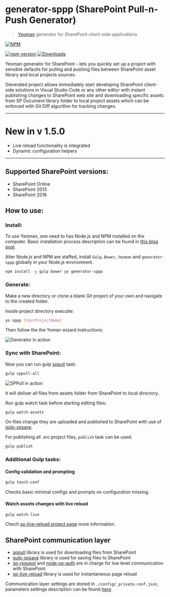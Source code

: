 # generator-sppp (SharePoint Pull-n-Push Generator)

> [Yeoman](http://yeoman.io/) generator for SharePoint client-side applications

[![NPM](https://nodei.co/npm/generator-sppp.png?mini=true&downloads=true&downloadRank=true&stars=true)](https://nodei.co/npm/generator-sppp/)

[![npm version](https://badge.fury.io/js/generator-sppp.svg)](https://badge.fury.io/js/generator-sppp)
[![Downloads](https://img.shields.io/npm/dm/generator-sppp.svg)](https://www.npmjs.com/package/generator-sppp)

Yeoman generator for SharePoint - lets you quickly set up a project with sensible defaults for pulling and pushing files between SharePoint asset library and local projects sources.

Generated project allows immediately start developing SharePoint client-side solutions in Visual Studio Code or any other editor with instant publishing changes to SharePoint web site and downloading specific assets from SP Document library folder to local project assets which can be enforced with Git Diff algorithm for tracking changes.

----
# New in v 1.5.0

- Live reload functionality is integrated
- Dynamic configuration helpers
----

## Supported SharePoint versions:
- SharePoint Online
- SharePoint 2013
- SharePoint 2016

## How to use:

### Install:

To use Yeoman, one need to has Node.js and NPM installed on the computer. Basic installation process description can be found in [this blog post](https://www.linkedin.com/pulse/preparing-development-machine-client-side-sharepoint-mac-koltyakov?trk=pulse_spock-articles).

Alter Node.js and NPM are staffed, install `Gulp`, `Bower`, `Yeoman` and `generator-sppp` globally in your Node.js environment.

```bash
npm install -g gulp bower yo generator-sppp
```

### Generate:

Make a new directory or clone a blank Git project of your own and navigate to the created folder.

Inside project directory execulte:

```bash
yo sppp [YourProjectName]
```

Then follow the the Yoman wizard instructions:

![Generator in action](http://koltyakov.ru/images/generator-sppp-demo.gif)

### Sync with SharePoint:

Now you can run gulp [sppull](https://www.npmjs.com/package/sppull) task:

```bash
gulp sppull-all
```

![SPPull in action](http://koltyakov.ru/images/generator-sppp-demo-2.gif)

It will deliver all files from assets folder from SharePoint to local directory.

Run gulp watch task before starting editing files:

```bash
gulp watch-assets
```

On files change they are uploaded and published to SharePoint with use of [gulp-spsave](https://www.npmjs.com/package/gulp-spsave).

For publishing all .src project files, `publish` task can be used:

```bash
gulp publish
```

### Additional Gulp tasks:

#### Config validation and prompting

```bash
gulp touch-conf
```

Checks basic minimal configs and prompts on configuration missing.

#### Watch assets changes with live reload

```bash
gulp watch-live
```

Chech [sp-live-reload project page](https://github.com/koltyakov/sp-live-reload) more information.

## SharePoint communication layer

- [sppull](https://github.com/koltyakov/sppull) library is used for downloading files from SharePoint
- [gulp-spsave](https://github.com/s-KaiNet/gulp-spsave) library is used for saving files to SharePoint
- [sp-request](https://github.com/s-KaiNet/sp-request) and [node-sp-auth](https://github.com/s-KaiNet/node-sp-auth) are in charge for low level communication with SharePoint
- [sp-live-reload](https://github.com/koltyakov/sp-live-reload) library is used for instantaneous page reload

Communication layer settings are stored in `./config/_private.conf.json`, parameters settings description can be found [here](https://github.com/koltyakov/generator-sppp/tree/master/docs/authparameters.md).